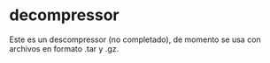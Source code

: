 # decompressor
Este es un descompressor (no completado), de momento se usa con archivos en formato .tar y .gz.
